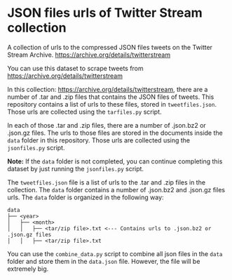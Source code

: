 # JSON files urls of Twitter Stream collection
A collection of urls to the compressed JSON files tweets on the Twitter Stream Archive. https://archive.org/details/twitterstream

You can use this dataset to scrape tweets from https://archive.org/details/twitterstream

In this collection: https://archive.org/details/twitterstream, there are a number of .tar and .zip files that contains the JSON files of tweets. This repository contains a list of urls to these files, stored in `tweetfiles.json`. Those urls are collected using the  `tarfiles.py` script.

In each of those .tar and .zip files, there are a number of .json.bz2 or .json.gz files. The urls to those files are stored in the documents inside the `data` folder in this repository. Those urls are collected using the `jsonfiles.py` script.

**Note:** If the `data` folder is not completed, you can continue completing this dataset by just running the `jsonfiles.py` script.

The `tweetfiles.json` file is a list of urls to the .tar and .zip files in the collection. The `data` folder contains a number of .json.bz2 and .json.gz files urls. The `data` folder is organized in the following way:

```
data
├── <year>
│   ├── <month>
│   │   ├── <tar/zip file>.txt <--- Contains urls to .json.bz2 or .json.gz files 
│   │   ├── <tar/zip file>.txt
```

You can use the `combine_data.py` script to combine all json files in the `data` folder and store them in the `data.json` file. However, the file will be extremely big.

